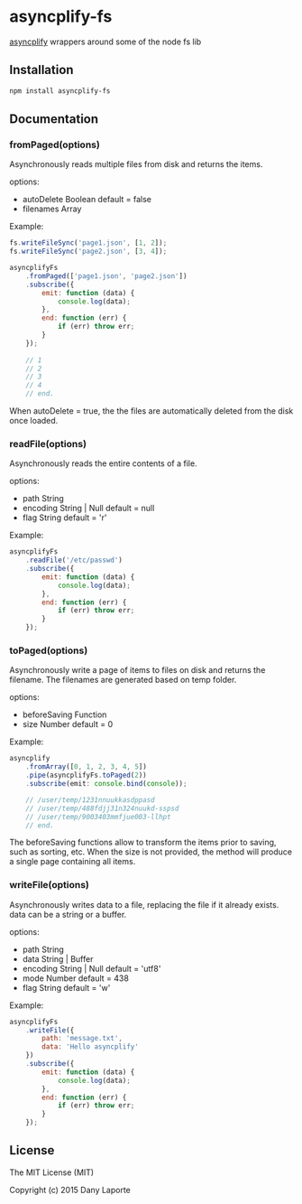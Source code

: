 # asyncplify-fs
[asyncplify](https://github.com/danylaporte/asyncplify) wrappers around some of the node fs lib

## Installation

```bash
npm install asyncplify-fs
```

## Documentation

### fromPaged(options)
Asynchronously reads multiple files from disk and returns the items.

options:
- autoDelete Boolean default = false
- filenames Array

Example:
```js
fs.writeFileSync('page1.json', [1, 2]);
fs.writeFileSync('page2.json', [3, 4]);

asyncplifyFs
	.fromPaged(['page1.json', 'page2.json'])
	.subscribe({
		emit: function (data) {
			console.log(data);
		},
		end: function (err) {
			if (err) throw err;
		}
	});
    
    // 1
    // 2
    // 3
    // 4
    // end.
```
When autoDelete = true, the the files are automatically deleted from the disk once loaded.

### readFile(options)
Asynchronously reads the entire contents of a file. 

options:
- path String
- encoding 	String | Null default = null
- flag		String default = 'r'

Example:
```js
asyncplifyFs
	.readFile('/etc/passwd')
	.subscribe({
		emit: function (data) {
			console.log(data);
		},
		end: function (err) {
			if (err) throw err;
		}
	});
```

### toPaged(options)
Asynchronously write a page of items to files on disk and returns the filename.
The filenames are generated based on temp folder.

options:
- beforeSaving Function
- size Number default = 0

Example:
```js
asyncplify
	.fromArray([0, 1, 2, 3, 4, 5])
	.pipe(asyncplifyFs.toPaged(2))
	.subscribe(emit: console.bind(console));

    // /user/temp/1231nnuukkasdppasd
	// /user/temp/488fdjj31n324nuukd-sspsd
	// /user/temp/9003403mmfjue003-llhpt
    // end.
```
The beforeSaving functions allow to transform the items prior to saving, such as sorting, etc.
When the size is not provided, the method will produce a single page containing all items.


### writeFile(options)
Asynchronously writes data to a file, replacing the file if it already exists. data can be a string or a buffer.

options:
- path String
- data String | Buffer
- encoding 	String | Null default = 'utf8'
- mode 		Number default = 438
- flag		String default = 'w'

Example:
```js
asyncplifyFs
	.writeFile({
		path: 'message.txt',
		data: 'Hello asyncplify'
	})
	.subscribe({
		emit: function (data) {
			console.log(data);
		},
		end: function (err) {
			if (err) throw err;
		}
	});
```
## License
The MIT License (MIT)

Copyright (c) 2015 Dany Laporte